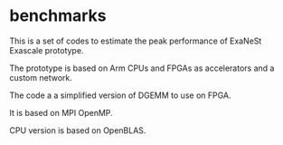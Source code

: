 # benchmarks

This is a set of codes to estimate the peak performance of ExaNeSt Exascale
prototype.

The prototype is based on Arm CPUs and FPGAs as accelerators and a custom
network.

The code a a simplified version of DGEMM to use on FPGA.

It is based on MPI OpenMP.

CPU version is based on OpenBLAS.
